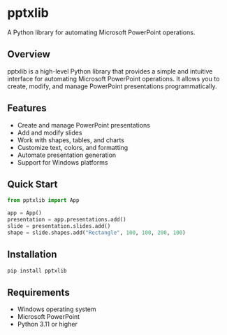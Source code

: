 # pptxlib

A Python library for automating Microsoft PowerPoint operations.

## Overview

pptxlib is a high-level Python library that provides a simple and intuitive interface
for automating Microsoft PowerPoint operations. It allows you to create, modify, and
manage PowerPoint presentations programmatically.

## Features

- Create and manage PowerPoint presentations
- Add and modify slides
- Work with shapes, tables, and charts
- Customize text, colors, and formatting
- Automate presentation generation
- Support for Windows platforms

## Quick Start

```python
from pptxlib import App

app = App()
presentation = app.presentations.add()
slide = presentation.slides.add()
shape = slide.shapes.add("Rectangle", 100, 100, 200, 100)
```

## Installation

```bash
pip install pptxlib
```

## Requirements

- Windows operating system
- Microsoft PowerPoint
- Python 3.11 or higher
